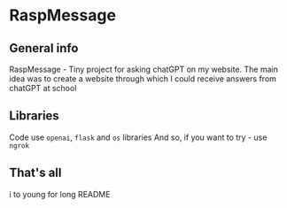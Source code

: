 # RaspMessage

## General info

RaspMessage - Tiny project for asking chatGPT on my website.
The main idea was to create a website through which I could receive answers from chatGPT at school

## Libraries

Code use `openai`, `flask` and `os` libraries
And so, if you want to try - use `ngrok`

## That's all

i to young for long README
